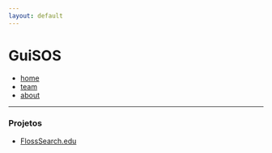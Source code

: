```yaml
---
layout: default
---
```


# GuiSOS

* [home](./index.md)
* [team](./team.md)
* [about](./about.md)

---

### Projetos

+ [FlossSearch.edu](./flosssearch/README.md)
